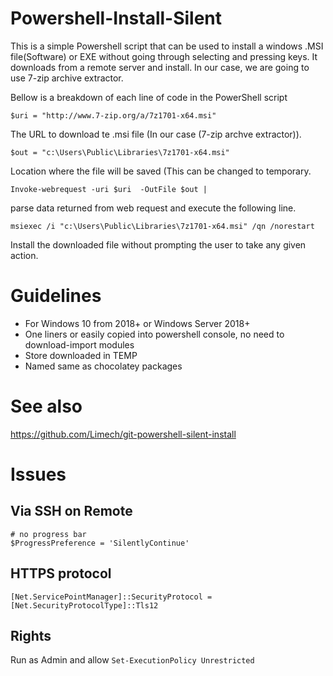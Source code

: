 # Powershell-Install-Silent
This is a simple Powershell script that can be used to install a windows .MSI file(Software) or EXE without going through selecting and pressing keys. It downloads from a remote server and install. In our case, we are going to use 7-zip archive extractor.

Bellow is a breakdown of each line of code in the PowerShell script


```$uri = "http://www.7-zip.org/a/7z1701-x64.msi" ```

The URL to download te .msi file (In our case (7-zip archve extractor)).



```$out = "c:\Users\Public\Libraries\7z1701-x64.msi" ``` 

Location where the file will be saved (This can be changed to temporary.



```Invoke-webrequest -uri $uri  -OutFile $out | ``` 

parse data returned from web request and execute the following line.



```msiexec /i "c:\Users\Public\Libraries\7z1701-x64.msi" /qn /norestart ```

Install the downloaded file without prompting the user to take any given action.


# Guidelines
- For Windows 10 from 2018+ or Windows Server 2018+
- One liners or easily copied into powershell console, no need to download-import modules
- Store downloaded in TEMP
- Named same as chocolatey packages

# See also

https://github.com/Limech/git-powershell-silent-install

# Issues

## Via SSH on Remote

```
# no progress bar
$ProgressPreference = 'SilentlyContinue'
```

## HTTPS protocol
```
[Net.ServicePointManager]::SecurityProtocol = [Net.SecurityProtocolType]::Tls12
```

## Rights

Run as Admin and allow `Set-ExecutionPolicy Unrestricted`